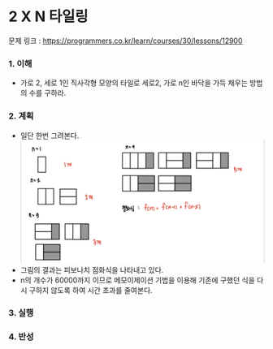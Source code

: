 # 2 X N 타일링

문제 링크 : https://programmers.co.kr/learn/courses/30/lessons/12900

### 1. 이해

- 가로 2, 세로 1인 직사각형 모양의 타일로 세로2, 가로 n인 바닥을 가득 채우는 방법의 수를 구하라.

### 2. 계획

- 일단 한번 그려본다.
  ![2xN_타일링](./IMG-1.jpeg)
- 그림의 결과는 피보나치 점화식을 나타내고 있다.
- n의 개수가 60000까지 이므로 메모이제이션 기법을 이용해 기존에 구했던 식을 다시 구하지 않도록 하여 시간 초과를 줄여본다.

### 3. 실행

### 4. 반성
